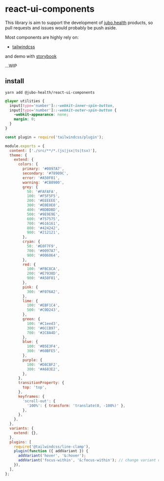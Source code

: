 # react-ui-components

This library is aim to support the development of [jubo.health](https://www.jubo-health.com/) products, so pull requests and issues would probably be push aside.

Most components are highly rely on:

- [tailwindcss](https://tailwindcss.com/)

and demo with [storybook](https://storybook.js.org/)

...WIP

## install

```
yarn add @jubo-health/react-ui-components
```

```css title='tailwind.css'
@layer utilities {
  input[type='number']::-webkit-inner-spin-button,
  input[type='number']::-webkit-outer-spin-button {
    -webkit-appearance: none;
    margin: 0;
  }
}
```

```js title='tailwind.config.js'
const plugin = require('tailwindcss/plugin');

module.exports = {
  content: ['./src/**/*.(js|jsx|ts|tsx)'],
  theme: {
    extend: {
      colors: {
        primary: '#0097A7',
        secondary: '#78909C',
        error: '#A50F01',
        warning: '#CB8900',
        grey: {
          50: '#FAFAFA',
          100: '#F5F5F5',
          200: '#EEEEEE',
          300: '#E0E0E0',
          400: '#BDBDBD',
          500: '#9E9E9E',
          600: '#757575',
          700: '#616161',
          800: '#424242',
          900: '#212121',
        },
        cryan: {
          50: '#E0F7F9',
          700: '#0097A7',
          900: '#006064',
        },
        red: {
          100: '#FBC8CA',
          200: '#E7938D',
          900: '#A50F01',
        },
        pink: {
          300: '#F076A2',
        },
        lime: {
          100: '#EBF1C4',
          500: '#C0D243',
        },
        green: {
          100: '#C1eed3',
          300: '#6CCB97',
          700: '#2C8A4D',
        },
        blue: {
          100: '#B5E3F4',
          300: '#60BFE5',
        },
        purple: {
          100: '#D8CBF2',
          300: '#A683E2',
        },
      },
      transitionProperty: {
        top: 'top',
      },
      keyframes: {
        'scroll-out': {
          '100%': { transform: 'translate(0, -100%)' },
        },
      },
    },
  },
  variants: {
    extend: {},
  },
  plugins: [
    require('@tailwindcss/line-clamp'),
    plugin(function ({ addVariant }) {
      addVariant('hover', '&:hover');
      addVariant('focus-within', '&:focus-within'); // change variant order
    }),
  ],
};
```
